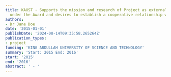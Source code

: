 ```yaml
---
title: KAUST - Supports the mission and research of Project as external participant
  under the Award and desires to establish a cooperative relationship with KAUST
authors:
- Dr Jane Doe
date: '2015-01-01'
publishDate: '2024-08-14T09:35:58.265264Z'
publication_types:
- project
funding: 'KING ABDULLAH UNIVERSITY OF SCIENCE AND TECHNOLOGY'
summary: 'Start: 2015 End: 2016'
start: '2015'
end: '2016'
abstract: ' - '
---
```

